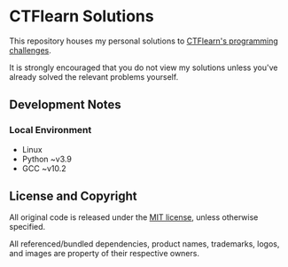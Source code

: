 # CTFlearn Solutions

This repository houses my personal solutions to
[CTFlearn's programming challenges][challenges].

It is strongly encouraged that you do not view my solutions unless you've
already solved the relevant problems yourself.


## Development Notes

### Local Environment

- Linux
- Python ~v3.9
- GCC ~v10.2


## License and Copyright

All original code is released under the [MIT license][mit], unless otherwise
specified.

All referenced/bundled dependencies, product names, trademarks, logos, and
images are property of their respective owners.


[challenges]: https://ctflearn.com/challenge/1/browse
              "CTFlearn - CTF Practice - CTF Problems / Challenges"

[mit]: http://opensource.org/licenses/MIT/
       "The MIT License (MIT)"
